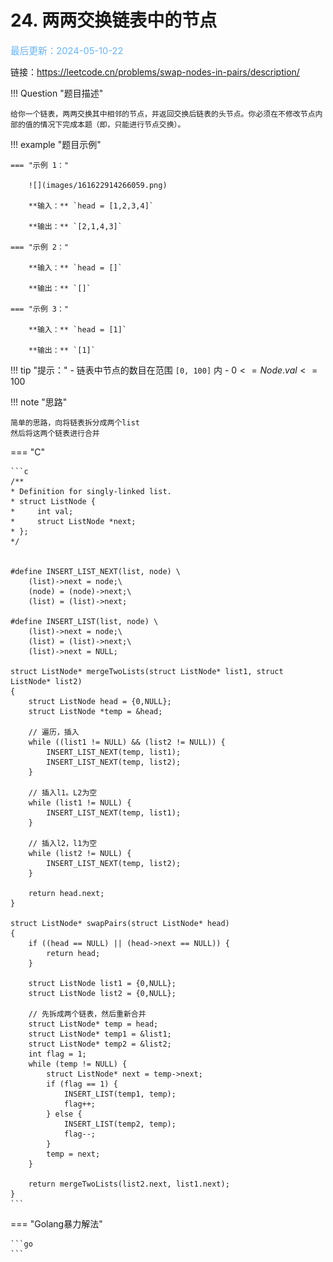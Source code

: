 # 24. 两两交换链表中的节点

<span style="color:rgb(100,180,246);font-size:11pt">最后更新：2024-05-10-22</span>

链接：https://leetcode.cn/problems/swap-nodes-in-pairs/description/

!!! Question "题目描述"
    
    给你一个链表，两两交换其中相邻的节点，并返回交换后链表的头节点。你必须在不修改节点内部的值的情况下完成本题（即，只能进行节点交换）。

!!! example "题目示例"

    === "示例 1："
    
        ![](images/161622914266059.png)

        **输入：** `head = [1,2,3,4]`

        **输出：** `[2,1,4,3]`

    === "示例 2："

        **输入：** `head = []`

        **输出：** `[]`

    === "示例 3："

        **输入：** `head = [1]`

        **输出：** `[1]`

!!! tip "提示："
    - 链表中节点的数目在范围 `[0, 100]` 内
    - $0 <= Node.val <= 100$

!!! note "思路"

    简单的思路，向将链表拆分成两个list
    然后将这两个链表进行合并

=== "C"

    ```c
    /**
    * Definition for singly-linked list.
    * struct ListNode {
    *     int val;
    *     struct ListNode *next;
    * };
    */


    #define INSERT_LIST_NEXT(list, node) \
        (list)->next = node;\
        (node) = (node)->next;\
        (list) = (list)->next;

    #define INSERT_LIST(list, node) \
        (list)->next = node;\
        (list) = (list)->next;\
        (list)->next = NULL;

    struct ListNode* mergeTwoLists(struct ListNode* list1, struct ListNode* list2)
    {
        struct ListNode head = {0,NULL};
        struct ListNode *temp = &head;

        // 遍历，插入
        while ((list1 != NULL) && (list2 != NULL)) {
            INSERT_LIST_NEXT(temp, list1);
            INSERT_LIST_NEXT(temp, list2);
        }

        // 插入l1。L2为空
        while (list1 != NULL) {
            INSERT_LIST_NEXT(temp, list1);
        }

        // 插入l2，l1为空
        while (list2 != NULL) {
            INSERT_LIST_NEXT(temp, list2);
        }

        return head.next;
    }

    struct ListNode* swapPairs(struct ListNode* head)
    {
        if ((head == NULL) || (head->next == NULL)) {
            return head;
        }

        struct ListNode list1 = {0,NULL};
        struct ListNode list2 = {0,NULL};

        // 先拆成两个链表，然后重新合并
        struct ListNode* temp = head;
        struct ListNode* temp1 = &list1;
        struct ListNode* temp2 = &list2;
        int flag = 1;
        while (temp != NULL) {
            struct ListNode* next = temp->next;
            if (flag == 1) {
                INSERT_LIST(temp1, temp);
                flag++;
            } else {
                INSERT_LIST(temp2, temp);
                flag--;
            }
            temp = next;
        }

        return mergeTwoLists(list2.next, list1.next);
    }
    ```

=== "Golang暴力解法"

    ```go
    ```

